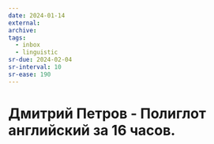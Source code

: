 ```yaml
---
date: 2024-01-14
external:
archive:
tags:
  - inbox
  - linguistic
sr-due: 2024-02-04
sr-interval: 10
sr-ease: 190
---
```

# Дмитрий Петров - Полиглот английский за 16 часов.
